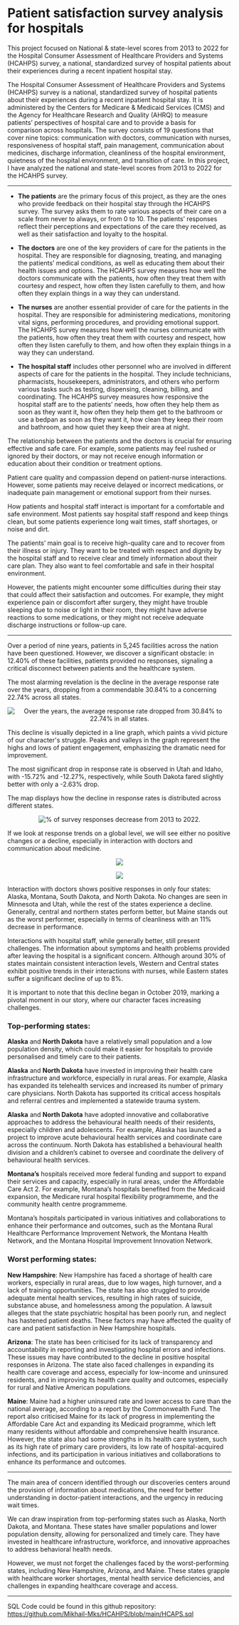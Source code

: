 # Patient satisfaction survey analysis for hospitals 

This project focused on National & state-level scores from 2013 to 2022 for the Hospital Consumer Assessment of Healthcare Providers and Systems (HCAHPS) survey, a national, standardized survey of hospital patients about their experiences during a recent inpatient hospital stay.

The Hospital Consumer Assessment of Healthcare Providers and Systems (HCAHPS) survey is a national, standardized survey of hospital patients about their experiences during a recent inpatient hospital stay. It is administered by the Centers for Medicare & Medicaid Services (CMS) and the Agency for Healthcare Research and Quality (AHRQ) to measure patients’ perspectives of hospital care and to provide a basis for comparison across hospitals. The survey consists of 19 questions that cover nine topics: communication with doctors, communication with nurses, responsiveness of hospital staff, pain management, communication about medicines, discharge information, cleanliness of the hospital environment, quietness of the hospital environment, and transition of care. In this project, I have analyzed the national and state-level scores from 2013 to 2022 for the HCAHPS survey.

---
 - **The patients** are the primary focus of this project, as they are the ones who provide feedback on their hospital stay through the HCAHPS survey. The survey asks them to rate various aspects of their care on a scale from never to always, or from 0 to 10. The patients’ responses reflect their perceptions and expectations of the care they received, as well as their satisfaction and loyalty to the hospital.

 - **The doctors** are one of the key providers of care for the patients in the hospital. They are responsible for diagnosing, treating, and managing the patients’ medical conditions, as well as educating them about their health issues and options. The HCAHPS survey measures how well the doctors communicate with the patients, how often they treat them with courtesy and respect, how often they listen carefully to them, and how often they explain things in a way they can understand.

- **The nurses** are another essential provider of care for the patients in the hospital. They are responsible for administering medications, monitoring vital signs, performing procedures, and providing emotional support. The HCAHPS survey measures how well the nurses communicate with the patients, how often they treat them with courtesy and respect, how often they listen carefully to them, and how often they explain things in a way they can understand.

- **The hospital staff** includes other personnel who are involved in different aspects of care for the patients in the hospital. They include technicians, pharmacists, housekeepers, administrators, and others who perform various tasks such as testing, dispensing, cleaning, billing, and coordinating. The HCAHPS survey measures how responsive the hospital staff are to the patients’ needs, how often they help them as soon as they want it, how often they help them get to the bathroom or use a bedpan as soon as they want it, how clean they keep their room and bathroom, and how quiet they keep their area at night.

The relationship between the patients and the doctors is crucial for ensuring effective and safe care. For example, some patients may feel rushed or ignored by their doctors, or may not receive enough information or education about their condition or treatment options.

Patient care quality and compassion depend on patient-nurse interactions. However, some patients may receive delayed or incorrect medications, or inadequate pain management or emotional support from their nurses.

How patients and hospital staff interact is important for a comfortable and safe environment. Most patients say hospital staff respond and keep things clean, but some patients experience long wait times, staff shortages, or noise and dirt.

The patients’ main goal is to receive high-quality care and to recover from their illness or injury. They want to be treated with respect and dignity by the hospital staff and to receive clear and timely information about their care plan. They also want to feel comfortable and safe in their hospital environment.

However, the patients might encounter some difficulties during their stay that could affect their satisfaction and outcomes. For example, they might experience pain or discomfort after surgery, they might have trouble sleeping due to noise or light in their room, they might have adverse reactions to some medications, or they might not receive adequate discharge instructions or follow-up care.

---

Over a period of nine years, patients in 5,245 facilities across the nation have been questioned. However, we discover a significant obstacle: in 12.40% of these facilities, patients provided no responses, signaling a critical disconnect between patients and the healthcare system.

The most alarming revelation is the decline in the average response rate over the years, dropping from a commendable 30.84% to a concerning 22.74% across all states.


<p align="center">
  <img src="https://github.com/Mikhail-Mks/HCAHPS/blob/main/Graphs/Response%20rate.png?raw=true" alt="Over the years, the average response rate dropped from 30.84% to 22.74% in all states.">
</p>


 This decline is visually depicted in a line graph, which paints a vivid picture of our character's struggle. Peaks and valleys in the graph represent the highs and lows of patient engagement, emphasizing the dramatic need for improvement.

The most significant drop in response rate is observed in Utah and Idaho, with -15.72% and -12.27%, respectively, while South Dakota fared slightly better with only a -2.63% drop.

The map displays how the decline in response rates is distributed across different states.

<p align="center">
  <img src="https://github.com/Mikhail-Mks/HCAHPS/blob/main/Graphs/Map.png?raw=true" alt="% of survey responses decrease from 2013 to 2022.">
</p>

If we look at response trends on a global level, we will see either no positive changes or a decline, especially in interaction with doctors and communication about medicine.

<p align="center">
  <img src="https://github.com/Mikhail-Mks/HCAHPS/blob/main/Graphs/Roles.png">
</p>

<p align="center">
  <img src="https://github.com/Mikhail-Mks/HCAHPS/blob/main/Graphs/Question%20type.png">
</p>

Interaction with doctors shows positive responses in only four states: Alaska, Montana, South Dakota, and North Dakota. No changes are seen in Minnesota and Utah, while the rest of the states experience a decline. Generally, central and northern states perform better, but Maine stands out as the worst performer, especially in terms of cleanliness with an 11% decrease in performance.

Interactions with hospital staff, while generally better, still present challenges. The information about symptoms and health problems provided after leaving the hospital is a significant concern. Although around 30% of states maintain consistent interaction levels, Western and Central states exhibit positive trends in their interactions with nurses, while Eastern states suffer a significant decline of up to 8%.

It is important to note that this decline began in October 2019, marking a pivotal moment in our story, where our character faces increasing challenges.

### Top-performing states:

**Alaska** and **North Dakota** have a relatively small population and a low population density, which could make it easier for hospitals to provide personalised and timely care to their patients.

**Alaska** and **North Dakota** have invested in improving their health care infrastructure and workforce, especially in rural areas. For example, Alaska has expanded its telehealth services and increased its number of primary care physicians. North Dakota has supported its critical access hospitals and referral centres and implemented a statewide trauma system.

**Alaska** and **North Dakota** have adopted innovative and collaborative approaches to address the behavioural health needs of their residents, especially children and adolescents. For example, Alaska has launched a project to improve acute behavioural health services and coordinate care across the continuum. North Dakota has established a behavioural health division and a children’s cabinet to oversee and coordinate the delivery of behavioural health services.

**Montana’s** hospitals received more federal funding and support to expand their services and capacity, especially in rural areas, under the Affordable Care Act 2. For example, Montana’s hospitals benefited from the Medicaid expansion, the Medicare rural hospital flexibility programmeme, and the community health centre programmeme.

Montana’s hospitals participated in various initiatives and collaborations to enhance their performance and outcomes, such as the Montana Rural Healthcare Performance Improvement Network, the Montana Health Network, and the Montana Hospital Improvement Innovation Network.

### Worst performing states:

**New Hampshire**: New Hampshire has faced a shortage of health care workers, especially in rural areas, due to low wages, high turnover, and a lack of training opportunities. The state has also struggled to provide adequate mental health services, resulting in high rates of suicide, substance abuse, and homelessness among the population. A lawsuit alleges that the state psychiatric hospital has been poorly run, and neglect has hastened patient deaths. These factors may have affected the quality of care and patient satisfaction in New Hampshire hospitals.

**Arizona**: The state has been criticised for its lack of transparency and accountability in reporting and investigating hospital errors and infections. These issues may have contributed to the decline in positive hospital responses in Arizona. The state also faced challenges in expanding its health care coverage and access, especially for low-income and uninsured residents, and in improving its health care quality and outcomes, especially for rural and Native American populations.

**Maine**: Maine had a higher uninsured rate and lower access to care than the national average, according to a report by the Commonwealth Fund. The report also criticised Maine for its lack of progress in implementing the Affordable Care Act and expanding its Medicaid programme, which left many residents without affordable and comprehensive health insurance. However, the state also had some strengths in its health care system, such as its high rate of primary care providers, its low rate of hospital-acquired infections, and its participation in various initiatives and collaborations to enhance its performance and outcomes.

---
The main area of concern identified through our discoveries centers around the provision of information about medications, the need for better understanding in doctor-patient interactions, and the urgency in reducing wait times.

We can draw inspiration from top-performing states such as Alaska, North Dakota, and Montana. These states have smaller populations and lower population density, allowing for personalized and timely care. They have invested in healthcare infrastructure, workforce, and innovative approaches to address behavioral health needs.

However, we must not forget the challenges faced by the worst-performing states, including New Hampshire, Arizona, and Maine. These states grapple with healthcare worker shortages, mental health service deficiencies, and challenges in expanding healthcare coverage and access.

---

SQL Code could be found in this github repository: https://github.com/Mikhail-Mks/HCAHPS/blob/main/HCAPS.sql
